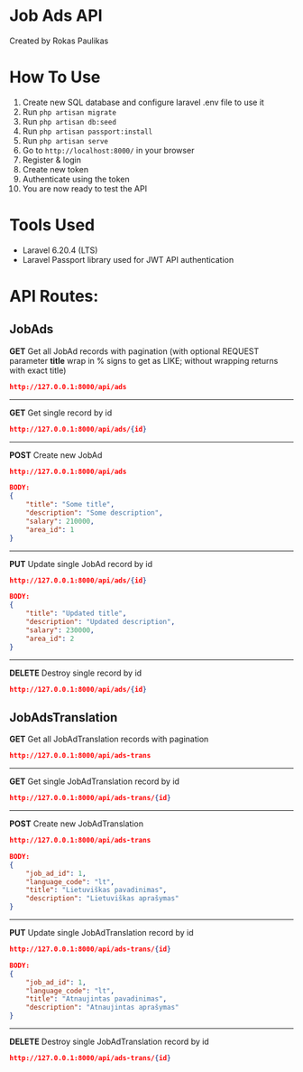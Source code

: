 # Job Ads API

Created by Rokas Paulikas

# How To Use

1. Create new SQL database and configure laravel .env file to use it
2. Run ```php artisan migrate```
3. Run ```php artisan db:seed```
4. Run ```php artisan passport:install```
5. Run ```php artisan serve```
6. Go to ```http://localhost:8000/``` in your browser
7. Register & login
8. Create new token
9. Authenticate using the token
10. You are now ready to test the API

# Tools Used

* Laravel 6.20.4 (LTS)
* Laravel Passport library used for JWT API authentication

# API Routes:

## JobAds

**GET**
Get all JobAd records with pagination (with optional REQUEST parameter **title** wrap in % signs to get as LIKE; without wrapping returns with exact title)
```json
http://127.0.0.1:8000/api/ads
```

---
**GET**
Get single record by id
```json
http://127.0.0.1:8000/api/ads/{id}
```

---
**POST**
Create new JobAd
```json
http://127.0.0.1:8000/api/ads

BODY:
{
    "title": "Some title",
    "description": "Some description",
    "salary": 210000,
    "area_id": 1
}
```

---
**PUT**
Update single JobAd record by id
```json
http://127.0.0.1:8000/api/ads/{id}

BODY:
{
    "title": "Updated title",
    "description": "Updated description",
    "salary": 230000,
    "area_id": 2
}
```

---
**DELETE**
Destroy single record by id
```json
http://127.0.0.1:8000/api/ads/{id}
```

## JobAdsTranslation

**GET**
Get all JobAdTranslation records with pagination
```json
http://127.0.0.1:8000/api/ads-trans
```

---
**GET**
Get single JobAdTranslation record by id
```json
http://127.0.0.1:8000/api/ads-trans/{id}
```

---
**POST**
Create new JobAdTranslation
```json
http://127.0.0.1:8000/api/ads-trans

BODY:
{
    "job_ad_id": 1,
    "language_code": "lt",
    "title": "Lietuviškas pavadinimas",
    "description": "Lietuviškas aprašymas"
}
```

---
**PUT**
Update single JobAdTranslation record by id
```json
http://127.0.0.1:8000/api/ads-trans/{id}

BODY:
{
    "job_ad_id": 1,
    "language_code": "lt",
    "title": "Atnaujintas pavadinimas",
    "description": "Atnaujintas aprašymas"
}
```

---
**DELETE**
Destroy single JobAdTranslation record by id
```json
http://127.0.0.1:8000/api/ads-trans/{id}
```
